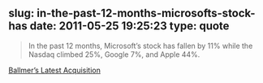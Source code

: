 slug: in-the-past-12-months-microsofts-stock-has
date: 2011-05-25 19:25:23
type: quote
---

> In the past 12 months, Microsoft’s stock has fallen by 11% while the Nasdaq climbed 25%, Google 7%, and Apple 44%.

[Ballmer’s Latest Acquisition](http://www.mondaynote.com/2011/05/15/ballmer%e2%80%99s-latest-acquisition/)
